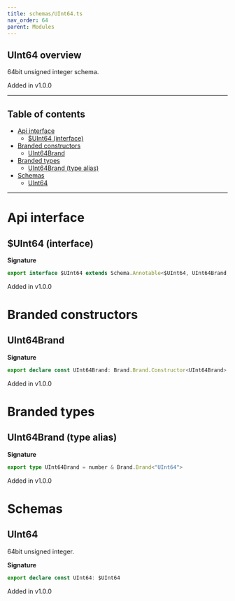 ```yaml
---
title: schemas/UInt64.ts
nav_order: 64
parent: Modules
---
```


## UInt64 overview

64bit unsigned integer schema.

Added in v1.0.0

---

<h2 class="text-delta">Table of contents</h2>

- [Api interface](#api-interface)
  - [$UInt64 (interface)](#uint64-interface)
- [Branded constructors](#branded-constructors)
  - [UInt64Brand](#uint64brand)
- [Branded types](#branded-types)
  - [UInt64Brand (type alias)](#uint64brand-type-alias)
- [Schemas](#schemas)
  - [UInt64](#uint64)

---

# Api interface

## $UInt64 (interface)

**Signature**

```ts
export interface $UInt64 extends Schema.Annotable<$UInt64, UInt64Brand, Brand.Brand.Unbranded<UInt64Brand>, never> {}
```

Added in v1.0.0

# Branded constructors

## UInt64Brand

**Signature**

```ts
export declare const UInt64Brand: Brand.Brand.Constructor<UInt64Brand>
```

Added in v1.0.0

# Branded types

## UInt64Brand (type alias)

**Signature**

```ts
export type UInt64Brand = number & Brand.Brand<"UInt64">
```

Added in v1.0.0

# Schemas

## UInt64

64bit unsigned integer.

**Signature**

```ts
export declare const UInt64: $UInt64
```

Added in v1.0.0
